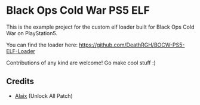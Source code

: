 # Black Ops Cold War PS5 ELF

This is the example project for the custom elf loader built for Black Ops Cold War on PlayStation5.

You can find the loader here:
https://github.com/DeathRGH/BOCW-PS5-ELF-Loader

Contributions of any kind are welcome!
Go make cool stuff :)

## Credits

- [Alaix](https://twitter.com/HeyImAlaix) (Unlock All Patch)
